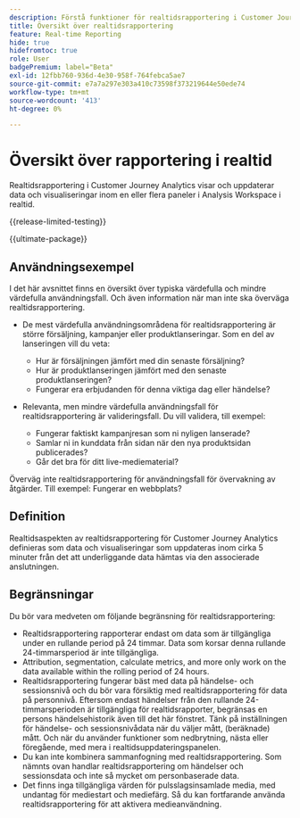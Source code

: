 ```yaml
---
description: Förstå funktioner för realtidsrapportering i Customer Journey Analytics.
title: Översikt över realtidsrapportering
feature: Real-time Reporting
hide: true
hidefromtoc: true
role: User
badgePremium: label="Beta"
exl-id: 12fbb760-936d-4e30-958f-764febca5ae7
source-git-commit: e7a7a297e303a410c73598f373219644e50ede74
workflow-type: tm+mt
source-wordcount: '413'
ht-degree: 0%

---
```


# Översikt över rapportering i realtid

Realtidsrapportering i Customer Journey Analytics visar och uppdaterar data och visualiseringar inom en eller flera paneler i Analysis Workspace i realtid.

{{release-limited-testing}}

{{ultimate-package}}

## Användningsexempel

I det här avsnittet finns en översikt över typiska värdefulla och mindre värdefulla användningsfall. Och även information när man inte ska överväga realtidsrapportering.

* De mest värdefulla användningsområdena för realtidsrapportering är större försäljning, kampanjer eller produktlanseringar.
Som en del av lanseringen vill du veta:

   * Hur är försäljningen jämfört med din senaste försäljning?
   * Hur är produktlanseringen jämfört med den senaste produktlanseringen?
   * Fungerar era erbjudanden för denna viktiga dag eller händelse?

* Relevanta, men mindre värdefulla användningsfall för realtidsrapportering är valideringsfall.
Du vill validera, till exempel:

   * Fungerar faktiskt kampanjresan som ni nyligen lanserade?
   * Samlar ni in kunddata från sidan när den nya produktsidan publicerades?
   * Går det bra för ditt live-mediematerial?

Överväg inte realtidsrapportering för användningsfall för övervakning av åtgärder. Till exempel: Fungerar en webbplats?


## Definition

Realtidsaspekten av realtidsrapportering för Customer Journey Analytics definieras som data och visualiseringar som uppdateras inom cirka 5 minuter från det att underliggande data hämtas via den associerade anslutningen.

## Begränsningar

Du bör vara medveten om följande begränsning för realtidsrapportering:

* Realtidsrapportering rapporterar endast om data som är tillgängliga under en rullande period på 24 timmar. Data som korsar denna rullande 24-timmarsperiod är inte tillgängliga.
* Attribution, segmentation, calculate metrics, and more only work on the data available within the rolling period of 24 hours.
* Realtidsrapportering fungerar bäst med data på händelse- och sessionsnivå och du bör vara försiktig med realtidsrapportering för data på personnivå. <!--Need to explain this a bit better --> Eftersom endast händelser från den rullande 24-timmarsperioden är tillgängliga för realtidsrapporter, begränsas en persons händelsehistorik även till det här fönstret. Tänk på inställningen för händelse- och sessionsnivådata när du väljer mått, (beräknade) mått. Och när du använder funktioner som nedbrytning, nästa eller föregående, med mera i realtidsuppdateringspanelen.
* Du kan inte kombinera sammanfogning med realtidsrapportering. <!-- Do we need to explain this in more detail, why? --> Som nämnts ovan handlar realtidsrapportering om händelser och sessionsdata och inte så mycket om personbaserade data.
* Det finns inga tillgängliga värden för pulsslagsinsamlade media, med undantag för mediestart och mediefärg. Så du kan fortfarande använda realtidsrapportering för att aktivera medieanvändning.
